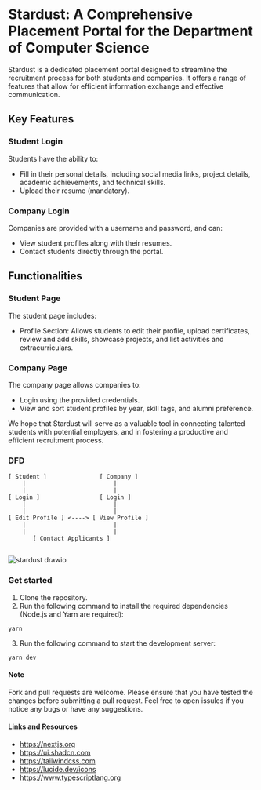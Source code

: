# Stardust: A Comprehensive Placement Portal for the Department of Computer Science

Stardust is a dedicated placement portal designed to streamline the recruitment process for both students and companies. It offers a range of features that allow for efficient information exchange and effective communication.

## Key Features

### Student Login

Students have the ability to:

- Fill in their personal details, including social media links, project details, academic achievements, and technical skills.
- Upload their resume (mandatory).

### Company Login

Companies are provided with a username and password, and can:

- View student profiles along with their resumes.
- Contact students directly through the portal.

## Functionalities

### Student Page

The student page includes:

- Profile Section: Allows students to edit their profile, upload certificates, review and add skills, showcase projects, and list activities and extracurriculars.

### Company Page

The company page allows companies to:

- Login using the provided credentials.
- View and sort student profiles by year, skill tags, and alumni preference.

We hope that Stardust will serve as a valuable tool in connecting talented students with potential employers, and in fostering a productive and efficient recruitment process.

### DFD

```
[ Student ]               [ Company ]
    |                         |
    |                         |
[ Login ]                 [ Login ]
    |                         |
    |                         |
[ Edit Profile ] <----> [ View Profile ]
    |                         |
    |                         |
       [ Contact Applicants ]


```

![stardust drawio](https://github.com/teconiq-dev/Stardust/assets/93860427/d60cbb77-f009-4aef-a509-a808fbf1bf66)

<?xml version="1.0" encoding="UTF-8"?>
<!-- Do not edit this file with editors other than draw.io -->
<!DOCTYPE svg PUBLIC "-//W3C//DTD SVG 1.1//EN" "http://www.w3.org/Graphics/SVG/1.1/DTD/svg11.dtd">

### Get started

1. Clone the repository.
2. Run the following command to install the required dependencies (Node.js and Yarn are required):

```
yarn
```

3. Run the following command to start the development server:

```
yarn dev
```

#### Note

Fork and pull requests are welcome. Please ensure that you have tested the changes before submitting a pull request.
Feel free to open issules if you notice any bugs or have any suggestions.

#### Links and Resources

- https://nextjs.org
- https://ui.shadcn.com
- https://tailwindcss.com
- https://lucide.dev/icons
- https://www.typescriptlang.org
